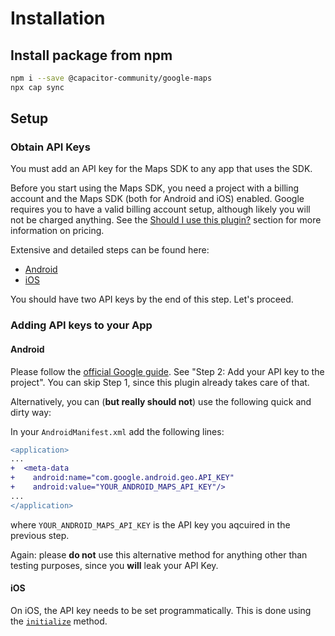 # Installation

## Install package from npm

```bash
npm i --save @capacitor-community/google-maps
npx cap sync
```

## Setup

### Obtain API Keys

You must add an API key for the Maps SDK to any app that uses the SDK.

Before you start using the Maps SDK, you need a project with a billing account and the Maps SDK (both for Android and iOS) enabled. Google requires you to have a valid billing account setup, although likely you will not be charged anything. See the [Should I use this plugin?](should-you-use-this-plugin.md) section for more information on pricing.

Extensive and detailed steps can be found here:

- [Android](https://developers.google.com/maps/documentation/android-sdk/get-api-key)
- [iOS](https://developers.google.com/maps/documentation/ios-sdk/get-api-key)

You should have two API keys by the end of this step. Let's proceed.

### Adding API keys to your App

#### Android

Please follow the [official Google guide](https://developers.google.com/maps/documentation/android-sdk/config#step_2_add_your_api_key_to_the_project). See "Step 2: Add your API key to the project". You can skip Step 1, since this plugin already takes care of that.

Alternatively, you can (**but really should not**) use the following quick and dirty way:

In your `AndroidManifest.xml` add the following lines:

```diff
<application>
...
+  <meta-data
+    android:name="com.google.android.geo.API_KEY"
+    android:value="YOUR_ANDROID_MAPS_API_KEY"/>
...
</application>
```

where `YOUR_ANDROID_MAPS_API_KEY` is the API key you aqcuired in the previous step.

Again: please **do not** use this alternative method for anything other than testing purposes, since you **will** leak your API Key.

#### iOS

On iOS, the API key needs to be set programmatically. This is done using the [`initialize`](./api.md#initialize) method.
